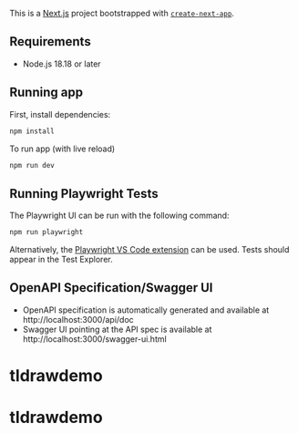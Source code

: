This is a [Next.js](https://nextjs.org) project bootstrapped with [`create-next-app`](https://nextjs.org/docs/pages/api-reference/create-next-app).

## Requirements
- Node.js 18.18 or later


## Running app

First, install dependencies:
```bash
npm install
```

To run app (with live reload)
```bash
npm run dev
```

## Running Playwright Tests

The Playwright UI can be run with the following command:
```bash
npm run playwright
```

Alternatively, the [Playwright VS Code extension](https://marketplace.visualstudio.com/items?itemName=ms-playwright.playwright) can be used. Tests should appear in the Test Explorer.

## OpenAPI Specification/Swagger UI
- OpenAPI specification is automatically generated and available at http://localhost:3000/api/doc
- Swagger UI pointing at the API spec is available at http://localhost:3000/swagger-ui.html

# tldrawdemo
# tldrawdemo
